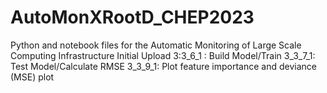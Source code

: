 # AutoMonXRootD_CHEP2023
Python and notebook files for the Automatic Monitoring of Large Scale Computing Infrastructure
Initial Upload
3:3_6_1 : Build Model/Train
3_3_7_1: Test Model/Calculate RMSE
3_3_9_1: Plot feature importance and deviance (MSE) plot
